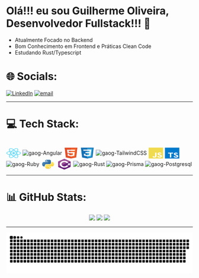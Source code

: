 # Olá!!! eu sou Guilherme Oliveira, Desenvolvedor Fullstack!!! 👋

- Atualmente Focado no Backend
- Bom Conhecimento em Frontend e Práticas Clean Code
- Estudando Rust/Typescript

# 🌐 Socials:
[![LinkedIn](https://img.shields.io/badge/LinkedIn-%230077B5.svg?logo=linkedin&logoColor=white)](https://www.linkedin.com/in/gaoliveira277/) [![email](https://img.shields.io/badge/Email-D14836?logo=gmail&logoColor=white)](mailto:gaoliveira2077@gmail.com) 

---

# 💻 Tech Stack:
<div style="display: inline_block"><br>
  <img align="center" alt="gaog-React" height="30" width="40" src="https://raw.githubusercontent.com/devicons/devicon/master/icons/react/react-original.svg">
  <img align="center" alt="gaog-Angular" height="30" width="40" src="https://cdn.jsdelivr.net/gh/devicons/devicon@latest/icons/angular/angular-original.svg">
  <img align="center" alt="gaog-HTML" height="30" width="40" src="https://raw.githubusercontent.com/devicons/devicon/master/icons/html5/html5-original.svg">
  <img align="center" alt="gaog-CSS" height="30" width="40" src="https://raw.githubusercontent.com/devicons/devicon/master/icons/css3/css3-original.svg">
  <img align="center" alt="gaog-TailwindCSS" height="30" width="40" src="https://cdn.jsdelivr.net/gh/devicons/devicon@latest/icons/tailwindcss/tailwindcss-original.svg" />
  <img align="center" alt="gaog-Js" height="30" width="40" src="https://raw.githubusercontent.com/devicons/devicon/master/icons/javascript/javascript-plain.svg">
  <img align="center" alt="gaog-Ts" height="30" width="40" src="https://raw.githubusercontent.com/devicons/devicon/master/icons/typescript/typescript-plain.svg">
  <img align="center" alt="gaog-Ruby" height="30" width="40" src="https://cdn.jsdelivr.net/gh/devicons/devicon@latest/icons/ruby/ruby-original.svg">
  <img align="center" alt="gaog-Python" height="30" width="40" src="https://raw.githubusercontent.com/devicons/devicon/master/icons/python/python-original.svg">
  <img align="center" alt="gaog-Csharp" height="30" width="40" src="https://raw.githubusercontent.com/devicons/devicon/master/icons/csharp/csharp-original.svg">
  <img align="center" alt="gaog-Rust" height="30" width="40" src="https://cdn.jsdelivr.net/gh/devicons/devicon@latest/icons/rust/rust-line.svg" />
  <img align="center" alt="gaog-Prisma" height="30" width="40" src="https://cdn.jsdelivr.net/gh/devicons/devicon@latest/icons/prisma/prisma-original.svg">
  <img align="center" alt="gaog-Postgresql" height="30" width="40" src="https://cdn.jsdelivr.net/gh/devicons/devicon@latest/icons/postgresql/postgresql-original.svg">  
</div>

---

# 📊 GitHub Stats:

<div align="center">
  <img height="180em" src="https://github-readme-stats.vercel.app/api?username=gaog-dev&theme=tokyonight&hide_border=false&include_all_commits=false&count_private=false" />
  <img height="180em" src="https://nirzak-streak-stats.vercel.app/?user=gaog-dev&theme=tokyonight&hide_border=false" />
  <img height="180em" src="https://github-readme-stats.vercel.app/api/top-langs/?username=gaog-dev&theme=tokyonight&hide_border=false&include_all_commits=false&count_private=false&layout=compact"/>
</div>

---

<img src="https://raw.githubusercontent.com/gaog-dev/gaog-dev/output/snake.svg" alt="Snake animation"/>
